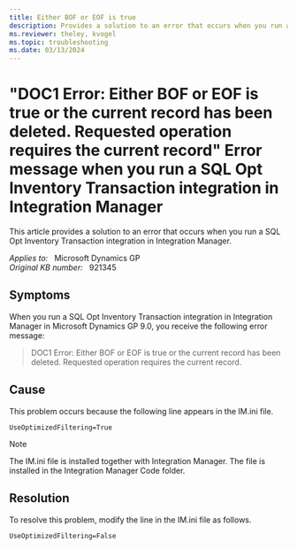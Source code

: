 ```yaml
---
title: Either BOF or EOF is true
description: Provides a solution to an error that occurs when you run a SQL Opt Inventory Transaction integration in Integration Manager.
ms.reviewer: theley, kvogel
ms.topic: troubleshooting
ms.date: 03/13/2024
---
```

# "DOC1 Error: Either BOF or EOF is true or the current record has been deleted. Requested operation requires the current record" Error message when you run a SQL Opt Inventory Transaction integration in Integration Manager

This article provides a solution to an error that occurs when you run a SQL Opt Inventory Transaction integration in Integration Manager.

_Applies to:_ &nbsp; Microsoft Dynamics GP  
_Original KB number:_ &nbsp; 921345

## Symptoms

When you run a SQL Opt Inventory Transaction integration in Integration Manager in Microsoft Dynamics GP 9.0, you receive the following error message:
> DOC1 Error: Either BOF or EOF is true or the current record has been deleted. Requested operation requires the current record.

## Cause

This problem occurs because the following line appears in the IM.ini file.

`UseOptimizedFiltering=True`

> [!NOTE]
> The IM.ini file is installed together with Integration Manager. The file is installed in the Integration Manager Code folder.

## Resolution

To resolve this problem, modify the line in the IM.ini file as follows.

`UseOptimizedFiltering=False`
